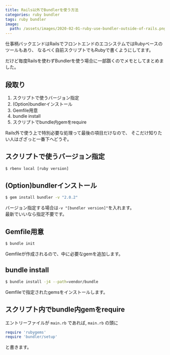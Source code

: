 ```yaml
---
title: Rails以外でBundlerを使う方法
categories: ruby bundler
tags: ruby bundler
image:
  path: /assets/images/2020-02-01-ruby-use-bundler-outside-of-rails.png
---
```

仕事柄バックエンドはRailsでフロントエンドのエコシステムではRubyベースのツールもあり、
なるべく自前スクリプトでもRubyで書くようにしてます。

だけど毎度Railsを使わずBundlerを使う場合に一部躓くのでメモとしてまとめました。


## 段取り

1. スクリプトで使うバージョン指定
1. (Option)bundlerインストール
1. Gemfile用意
1. bundle install
1. スクリプトでbundle内gemをrequire

Rails外で使う上で特別必要な処理って最後の項目だけなので、
そこだけ知りたい人はざざっと一番下へどうぞ。

## スクリプトで使うバージョン指定

```sh
$ rbenv local [ruby version]
```

## (Option)bundlerインストール

```sh
$ gem install bundler -v "2.0.2"
```
バージョン指定する場合は`-v "[bundler version]"`を入れます。  
最新でいいなら指定不要です。

## Gemfile用意

```sh
$ bundle init
```

Gemfileが作成されるので、中に必要なgemを追加します。

## bundle install

```sh
$ bundle install -j4 --path=vendor/bundle
```

Gemfileで指定されたgemsをインストールします。

## スクリプト内でbundle内gemをrequire

エントリーファイルが `main.rb` であれば, `main.rb` の頭に

```ruby
require 'rubygems'
require 'bundler/setup'
```

と書きます。
